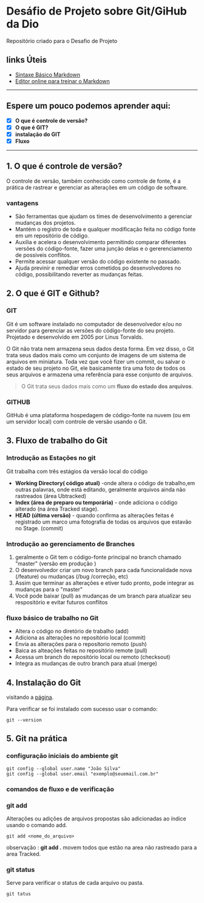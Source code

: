 # Desáfio de Projeto sobre Git/GiHub da Dio
Repositório criado para o Desafio de Projeto
## links Úteis
- [Sintaxe Básico Markdown](https://raullesteves.medium.com/github-como-fazer-um-readme-md-bonit%C3%A3o-c85c8f154f8)
- [Editor online para treinar o Markdown](https://dillinger.io/)

---

## **Espere um pouco podemos aprender aqui:**

- [x] __O que é controle de versão?__
- [x] __O que é GIT?__
- [X] __instalação do GIT__
- [x] __Fluxo__

---

## 1. O que é controle de versão?
O controle de versão, também conhecido como controle de fonte, é a prática de rastrear e gerenciar as alterações em um código de software.

### vantagens
* São ferramentas que ajudam os times de desenvolvimento a gerenciar mudanças dos projetos.
* Mantém o registro de toda e qualquer modificação feita no código fonte em um repositório de código.
* Auxilia e acelera o desenvolvimento permitindo comparar diferentes versões do código-fonte, fazer uma junção delas e o gererenciamento de possiveis conflitos.
* Permite acessar qualquer versão do código existente no passado.
* Ajuda previnir e remediar erros cometidos po desenvolvedores no código, possibilitando reverter as mudanças feitas.

## 2. O que é GIT e Github? 
### GIT
Git é um software instalado no computador de desenvolvedor e/ou no servidor para gerenciar as versões do código-fonte do seu projeto. Projetado e desenvolvido em 2005 por Linus Torvalds.

O Git não trata nem armazena seus dados desta forma. Em vez disso, o Git trata seus dados mais como um conjunto de imagens de um sistema de arquivos em miniatura. Toda vez que você fizer um commit, ou salvar o estado de seu projeto no Git, ele basicamente tira uma foto de todos os seus arquivos e armazena uma referência para esse conjunto de arquivos.
>O Git trata seus dados mais como um **fluxo do estado dos arquivos**.

### GITHUB
GitHub é uma plataforma hospedagem de código-fonte na nuvem (ou em um servidor local) com controle de versão usando o Git.

## 3. Fluxo de trabalho do Git
### Introdução as Estações no git
Git trabalha com três estágios da versão local do código
* **Working Directory( código atual)** -onde altera o código de trabalho,em outras palavras, onde está editando, geralmente arquivos ainda não rastreados (área Ubtracked)
* **Index (área de preparo ou temporária)** - onde adiciona o código alterado (na área Tracked stage).
* **HEAD (última versão)** - quando confirma as alterações feitas é registrado um marco uma fotografia de todas os arquivos que estavão no Stage. (commit)
### Introdução ao gerenciamento de Branches
1. geralmente o Git tem o código-fonte principal no branch chamado "master" (versão em produção )
2. O desenvolvedor criar um novo branch para cada funcionalidade nova (/feature) ou mudanças (/bug /correção, etc)
3. Assim que terminar as alterações e etiver tudo pronto, pode integrar as mudanças para o "master"
4. Você pode baixar (pull) as mudanças de um branch para atualizar seu respositório e evitar futuros conflitos

### fluxo básico de trabalho no Git
* Altera o código no diretório de trabalho (add)
* Adiciona as alterações no repositório local (commit)
* Envia as alterações para o reposítorio remoto (push)
* Baica as alteações feitas no repositório remote (pull)
* Acessa um branch do repositório local ou remoto (checksout)
* Integra as mudanças de outro branch para atual (merge)

## 4. Instalação do Git 
visitando a [página](https://git-scm.com/).

Para verificar se foi instalado com sucesso usar o comando:
```
git --version
```

## 5. Git na prática
### configuração iniciais do ambiente git
```
git config --global user.name "João Silva" 
git config --global user.email "exemplo@seuemail.com.br"
```
### comandos de fluxo e de verificação 
### **git add**
Alterações ou adições de arquivos propostas são adicionadas ao índice usando o comando add.
```
git add <nome_do_arquivo>
```
observação : **git add .** movem todos que estão na area não rastreado para a area Tracked.
### **git status**
Serve para verificar o status de cada arquivo ou pasta.
```
git tatus
```

